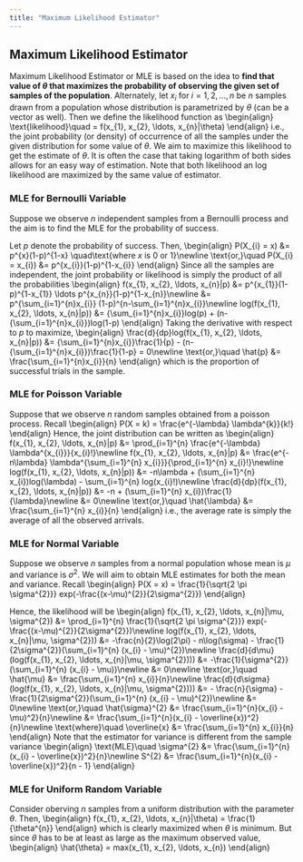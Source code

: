 ```yaml
---
title: "Maximum Likelihood Estimator"
---
```


## Maximum Likelihood Estimator

Maximum Likelihood Estimator or MLE is based on the idea to **find that value of $\theta$ that maximizes the probability of observing the given set of samples of the population**. Alternately, let $x_{i}$ for $i=1,2,\ldots,n$ be $n$ samples drawn from a population whose distribution is parametrized by $\theta$ (can be a vector as well). Then we define the likelihood function as
\begin{align}
        \text{likelihood}\quad = f(x_{1}, x_{2}, \ldots, x_{n}|\theta)
    \end{align}
i.e., the joint probability (or density) of occurrence of all the samples under the given distribution for some value of $\theta$. We aim to maximize this likelihood to get the estimate of $\theta$. It is often the case that taking logarithm of both sides allows for an easy way of estimation. Note that both likelihood an log likelihood are maximized by the same value of estimator.


### MLE for Bernoulli Variable

Suppose we observe $n$ independent samples from a Bernoulli process and the aim is to find the MLE for the probability of success.

Let $p$ denote the probability of success. Then,
\begin{align}
        P(X_{i} = x) &= p^{x}(1-p)^{1-x} \quad\text{where $x$ is $0$ or $1$}\newline
        \text{or,}\quad P(X_{i} = x_{i}) &= p^{x_{i}}(1-p)^{1-x_{i}}
    \end{align}
Since all the samples are independent, the joint probability or likelihood is simply the product of all the probabilities
\begin{align}
        f(x_{1}, x_{2}, \ldots, x_{n}|p) &= p^{x_{1}}(1-p)^{1-x_{1}} \ldots p^{x_{n}}(1-p)^{1-x_{n}}\newline
        &= p^{\sum_{i=1}^{n}x_{i}} (1-p)^{n-\sum_{i=1}^{n}x_{i}}\newline
        log(f(x_{1}, x_{2}, \ldots, x_{n}|p)) &= {\sum_{i=1}^{n}x_{i}}log(p) + (n-{\sum_{i=1}^{n}x_{i}})log(1-p)
    \end{align}
Taking the derivative with respect to $p$ to maximize,
\begin{align}
        \frac{d}{dp}log(f(x_{1}, x_{2}, \ldots, x_{n}|p)) &= {\sum_{i=1}^{n}x_{i}}\frac{1}{p} - (n-{\sum_{i=1}^{n}x_{i}})\frac{1}{1-p} = 0\newline
        \text{or,}\quad \hat{p} &= \frac{\sum_{i=1}^{n}x_{i}}{n}
    \end{align}
which is the proportion of successful trials in the sample.

### MLE for Poisson Variable

Suppose that we observe $n$ random samples obtained from a poisson process. Recall
\begin{align}
        P(X = k) = \frac{e^{-\lambda} \lambda^{k}}{k!}
    \end{align}
Hence, the joint distribution can be written as
\begin{align}
        f(x_{1}, x_{2}, \ldots, x_{n}|p) &= \prod_{i=1}^{n} \frac{e^{-\lambda} \lambda^{x_{i}}}{x_{i}!}\newline
        f(x_{1}, x_{2}, \ldots, x_{n}|p) &= \frac{e^{-n\lambda} \lambda^{\sum_{i=1}^{n} x_{i}}}{\prod_{i=1}^{n} x_{i}!}\newline
        log(f(x_{1}, x_{2}, \ldots, x_{n}|p)) &= -n\lambda + (\sum_{i=1}^{n} x_{i})log(\lambda) - \sum_{i=1}^{n} log(x_{i}!)\newline
        \frac{d}{dp}(f(x_{1}, x_{2}, \ldots, x_{n}|p)) &= -n + (\sum_{i=1}^{n} x_{i})\frac{1}{\lambda}\newline
        &= 0\newline
        \text{or,}\quad \hat{\lambda} &= \frac{\sum_{i=1}^{n} x_{i}}{n}
    \end{align}
i.e., the average rate is simply the average of all the observed arrivals.

### MLE for Normal Variable

Suppose we observe $n$ samples from a normal population whose mean is $\mu$ and variance is $\sigma^{2}$. We will aim to obtain MLE estimates for both the mean and variance. Recall
\begin{align}
         P(X = x) = \frac{1}{\sqrt{2 \pi \sigma^{2}}} exp(-\frac{(x-\mu)^{2}}{2\sigma^{2}})
    \end{align}

Hence, the likelihood will be
\begin{align}
        f(x_{1}, x_{2}, \ldots, x_{n}|\mu, \sigma^{2}) &= \prod_{i=1}^{n} \frac{1}{\sqrt{2 \pi \sigma^{2}}} exp(-\frac{(x-\mu)^{2}}{2\sigma^{2}})\newline
        log(f(x_{1}, x_{2}, \ldots, x_{n}|\mu, \sigma^{2})) &= -\frac{n}{2}\log(2\pi) - n\log(\sigma) - \frac{1}{2\sigma^{2}}(\sum_{i=1}^{n} (x_{i} - \mu)^{2})\newline
        \frac{d}{d\mu}(log(f(x_{1}, x_{2}, \ldots, x_{n}|\mu, \sigma^{2}))) &= -\frac{1}{\sigma^{2}}(\sum_{i=1}^{n} (x_{i} - \mu))\newline
        &= 0\newline
        \text{or,}\quad \hat{\mu} &= \frac{\sum_{i=1}^{n} x_{i}}{n}\newline
        \frac{d}{d\sigma}(log(f(x_{1}, x_{2}, \ldots, x_{n}|\mu, \sigma^{2}))) &= - \frac{n}{\sigma} - \frac{1}{2\sigma^{2}}(\sum_{i=1}^{n} (x_{i} - \mu)^{2})\newline
        &= 0\newline
        \text{or,}\quad \hat{\sigma}^{2} &= \frac{\sum_{i=1}^{n}(x_{i} - \mu)^2}{n}\newline
        &= \frac{\sum_{i=1}^{n}(x_{i} - \overline{x})^2}{n}\newline
        \text{where}\quad \overline{x} &= \frac{\sum_{i=1}^{n} x_{i}}{n}
    \end{align}
Note that the estimator for variance is different from the sample variance
\begin{align}
        \text{MLE}\quad \sigma^{2} &= \frac{\sum_{i=1}^{n}(x_{i} - \overline{x})^2}{n}\newline
        S^{2} &= \frac{\sum_{i=1}^{n}(x_{i} - \overline{x})^2}{n - 1}
    \end{align}

### MLE for Uniform Random Variable

Consider oberving $n$ samples from a uniform distribution with the parameter $\theta$. Then,
\begin{align}
        f(x_{1}, x_{2}, \ldots, x_{n}|\theta) = \frac{1}{\theta^{n}}
    \end{align}
which is clearly maximized when $\theta$ is minimum. But since $\theta$ has to be at least as large as the maximum observed value,
\begin{align}
        \hat{\theta} = max(x_{1}, x_{2}, \ldots, x_{n})
    \end{align}
